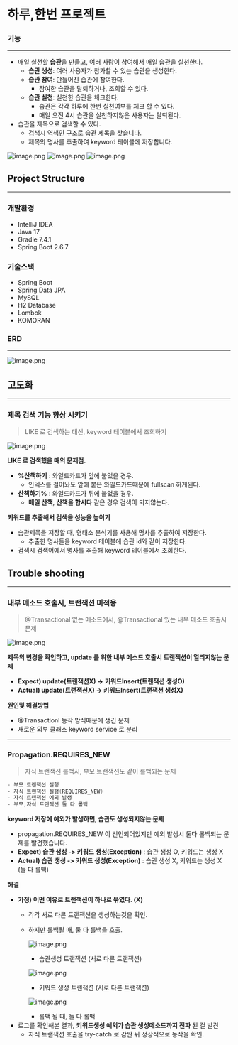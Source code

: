 # 하루,한번 프로젝트
### 기능

---

- 매일 실천할 **습관**을 만들고, 여러 사람이 참여해서 매일 습관을 실천한다.
    - **습관 생성**: 여러 사용자가 참가할 수 있는 습관을 생성한다.
    - **습관 참여**: 만들어진 습관에 참여한다.
        - 참여한 습관을 탈퇴하거나, 조회할 수 있다.
    - **습관 실천**: 실천한 습관을 체크한다.
        - 습관은 각각 하루에 한번 실천여부를 체크 할 수 있다.
        - 매일 오전 4시 습관을 실천하지않은 사용자는 탈퇴된다.
- 습관을 제목으로 검색할 수 있다.
    - 검색시 역색인 구조로 습관 제목을 찾습니다.
    - 제목의 명사를 추출하여 keyword 테이블에 저장합니다.

![image.png](document/picture/data1.png)
![image.png](document/picture/data2.png)
![image.png](document/picture/data3.png)

## Project Structure

---

### 개발환경

- IntelliJ IDEA
- Java 17
- Gradle 7.4.1
- Spring Boot 2.6.7

### 기술스택

- Spring Boot
- Spring Data JPA
- MySQL
- H2 Database
- Lombok
- KOMORAN

### ERD

---

![image.png](document/picture/erd.png)

## 고도화

---

### **제목 검색 기능 향상 시키기**

> LIKE 로 검색하는 대신, keyword 테이블에서 조회하기
>

![image.png](document/picture/keyword.png)

**LIKE 로 검색했을 때의 문제점.**

- **%산책하기** : 와일드카드가 앞에 붙었을 경우.
    - 인덱스를 걸어놔도 앞에 붙은 와일드카드때문에 fullscan 하게된다.
- **산책하기%** : 와일드카드가 뒤에 붙었을 경우.
    - **매일 산책**, **산책을 합시다** 같은 경우 검색이 되지않는다.

**키워드를 추출해서 검색을 성능을 높이기**

- 습관제목을 저장할 때, 형태소 분석기를 사용해 명사를 추출하여 저장한다.
    - 추출한 명사들을 keyword 테이블에 습관 id와 같이 저장한다.
- 검색시 검색어에서 명사를 추출해 keyword 테이블에서 조회한다.

## Trouble shooting

---

### **내부 메소드 호출시, 트랜잭션 미적용**

> @Transactional 없는 메소드에서, @Transactional 있는 내부 메소드 호출시 문제
>

![image.png](document/picture/trouble1.png)

**제목의 변경을 확인하고, update 를 위한 내부 메소드 호출시 트랜잭션이 열리지않는 문제**

- **Expect) update(트랜잭션X) -> 키워드Insert(트랜잭션 생성O)**
- **Actual) update(트랜잭션X) -> 키워드Insert(트랜잭션 생성X)**

**원인및 해결방법**

- @Transactionl 동작 방식때문에 생긴 문제
- 새로운 외부 클래스 keyword service 로 분리
---

### **Propagation.REQUIRES_NEW**

> 자식 트랜잭션 롤백시, 부모 트랜잭션도 같이 롤백되는 문제
>

```java
- 부모 트랜잭션 실행
- 자식 트랜잭션 실행(REQUIRES_NEW)
- 자식 트랜잭션 예외 발생
- 부모,자식 트랜잭션 둘 다 롤백
```

**keyword 저장에 예외가 발생하면, 습관도 생성되지않는 문제**

- propagation.REQUIRES_NEW 이 선언되어있지만 예외 발생시 둘다 롤백되는 문제를 발견했습니다.
- **Expect) 습관 생성 -> 키워드 생성(Exception)** : 습관 생성 O, 키워드는 생성 X
- **Actual) 습관 생성 -> 키워드 생성(Exception)** : 습관 생성 X, 키워드는 생성 X (둘 다 롤백)

**해결**

- **가정) 어떤 이유로 트랜잭션이 하나로 묶였다. (X)**
    - 각각 서로 다른 트랜잭션을 생성하는것을 확인.
    - 하지만 롤백될 때, 둘 다 롤백을 호출.

      ![image.png](document/picture/trouble2.png)

        - 습관생성 트랜잭션 (서로 다른 트랜잭션)

      ![image.png](document/picture/trouble3.png)

        - 키워드 생성 트랜잭션 (서로 다른 트랜잭션)

      ![image.png](document/picture/trouble4.png)

        - 롤백 될 때, 둘 다 롤백
- 로그를 확인해본 결과, **키워드생성 예외가 습관 생성메소드까지 전파** 된 걸 발견
    - 자식 트랜잭션 호출을 try-catch 로 감싼 뒤 정상적으로 동작을 확인.